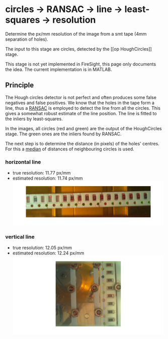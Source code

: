 # circles -> **RANSAC -> line -> least-squares** -> resolution
Determine the px/mm resolution of the image from a smt tape (4mm separation of holes).

The input to this stage are circles, detected by the [[op HoughCircles]] stage.

This stage is not yet implemented in FireSight, this page only documents the idea. The current implementation is in MATLAB.

## Principle

The Hough circles detector is not perfect and often produces some false negatives and false positives. We know that the holes in the tape form a line, thus a [RANSAC](https://en.wikipedia.org/wiki/RANSAC) is employed to detect the line from all the circles. This gives a somewhat robust estimate of the line position. The line is fitted to the inliers by least-squares.

In the images, all circles (red and green) are the output of the HoughCircles stage. The green ones are the inliers found by RANSAC.

The next step is to determine the distance (in pixels) of the holes' centres. For this a [median](https://en.wikipedia.org/wiki/Median) of distances of neighbouring circles is used.

### horizontal line
* true resolution: 11.77 px/mm
* estimated resolution: 11.74 px/mm
![8mm](img/8mm_line_circles_RANSAC.png)

### vertical line
* true resolution: 12.05 px/mm
* estimated resolution: 12.24 px/mm
![8mm vertical](img/8mm-vert_line_circles_RANSAC.png)